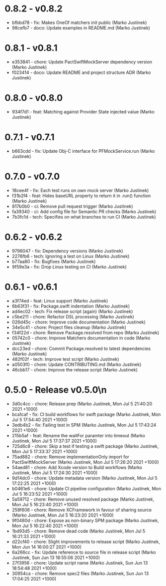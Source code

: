 # 0.8.2 - v0.8.2
* bfbbd78 - fix: Makes OneOf matchers init public (Marko Justinek)
* 98cefb7 - doco: Update examples in README.md (Marko Justinek)
# 0.8.1 - v0.8.1
* e353841 - chore: Update PactSwiftMockServer dependency version (Marko Justinek)
* f023414 - doco: Update README and project structure ADR (Marko Justinek)
# 0.8.0 - v0.8.0
* 934f7d1 - feat: Matching against Provider State injected value (Marko Justinek)
# 0.7.1 - v0.7.1
* b663cdd - fix: Update Obj-C interface for PFMockService.run (Marko Justinek)
# 0.7.0 - v0.7.0
* 18cee4f - fix: Each test runs on own mock server (Marko Justinek)
* f31b2f4 - feat: Hides baseURL property to return it in .run() function (Marko Justinek)
* 817b0b0 - ci: Remove pull request trigger (Marko Justinek)
* fa39340 - ci: Add config file for Semantic PR checks (Marko Justinek)
* 7b3fc1d - tech: Specifies on what branches to run CI (Marko Justinek)
# 0.6.2 - v0.6.2
* 9796047 - fix: Dependency versions (Marko Justinek)
* 2276fb6 - tech: Ignoring a test on Linux (Marko Justinek)
* b77aa80 - fix: Bugfixes (Marko Justinek)
* 9f59e3a - fix: Drop Linux testing on CI (Marko Justinek)
# 0.6.1 - v0.6.1
* a3f74ed - feat: Linux support (Marko Justinek)
* 6b63f31 - fix: Package.swift indentation (Marko Justinek)
* ad4ec02 - tech: Fix release script (again) (Marko Justinek)
* c5be211 - chore: Refactor DSL processing (Marko Justinek)
* 026d45c - chore: Improve code documentation (Marko Justinek)
* 34e5c41 - chore: Project files cleanup (Marko Justinek)
* f34f22d - chore: Remove Package.resolved from repo (Marko Justinek)
* 05742c0 - chore: Improve Matchers documentation in code (Marko Justinek)
* dcc23ed - chore: Commit Package.resolved to latest dependencies (Marko Justinek)
* 482f02f - tech: Improve test script (Marko Justinek)
* a0503f0 - chore: Update CONTRIBUTING.md (Marko Justinek)
* 46cbb17 - chore: Improve the release script (Marko Justinek)
# 0.5.0 - Release v0.5.0\n
* 3d0c4cc - chore: Release prep (Marko Justinek, Mon Jul 5 21:40:20 2021 +1000)
* bca1caf - fix: CI build workflows for swift package (Marko Justinek, Mon Jul 5 17:54:40 2021 +1000)
* 3edb4b2 - fix: Failing test in SPM (Marko Justinek, Mon Jul 5 17:43:24 2021 +1000)
* 215b5af - feat: Rename the waitFor paramter into timeout (Marko Justinek, Mon Jul 5 17:37:37 2021 +1000)
* 725d6c8 - chore: Skip a test if testing a swift package (Marko Justinek, Mon Jul 5 17:33:37 2021 +1000)
* 75ad882 - chore: Remove implementationOnly import for PactSwiftMockServer (Marko Justinek, Mon Jul 5 17:26:20 2021 +1000)
* 54aed81 - chore: Add Xcode version to Build workflows (Marko Justinek, Mon Jul 5 17:24:30 2021 +1000)
* 9d14dc0 - chore: Update metadata version (Marko Justinek, Mon Jul 5 17:22:25 2021 +1000)
* b0461e6 - chore: Update CI pipeline configuration (Marko Justinek, Mon Jul 5 16:23:52 2021 +1000)
* 5a59712 - chore: Remove unused resolved package (Marko Justinek, Mon Jul 5 16:23:40 2021 +1000)
* 258f606 - chore: Remove XCFramework in favour of sharing source (Marko Justinek, Mon Jul 5 16:23:20 2021 +1000)
* 9f0480d - chore: Expose as non-binary SPM package (Marko Justinek, Mon Jul 5 16:22:40 2021 +1000)
* 1bd93d5 - chore: Remove dead code (Marko Justinek, Mon Jul 5 16:21:33 2021 +1000)
* d22cf40 - chore: Slight improvements to release script (Marko Justinek, Mon Jun 14 16:00:27 2021 +1000)
* 6a266cc - fix: Update reference to source file in release script (Marko Justinek, Sun Jun 13 18:55:06 2021 +1000)
* 27f3956 - chore: Update script name (Marko Justinek, Sun Jun 13 18:54:48 2021 +1000)
* 30954ca - chore: Remove spec2 files (Marko Justinek, Sun Jun 13 17:04:25 2021 +1000)
